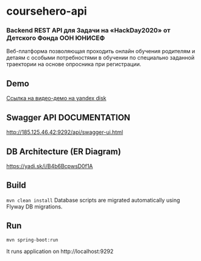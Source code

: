 # coursehero-api
### Backend REST API для Задачи на «HackDay2020» от Детского Фонда ООН ЮНИСЕФ

Веб-платформа позволяющая проходить онлайн обучения родителям и детаям с особыми 
потребностями в обучении по специально заданной траектории на основе опросника 
при регистрации.

## Demo
<a target="_blank" href="https://yadi.sk/i/HMhcbIvrRopJ0A">Ссылка на видео-демо на yandex disk</a>

## Swagger API DOCUMENTATION
http://185.125.46.42:9292/api/swagger-ui.html

## DB Architecture (ER Diagram)
https://yadi.sk/i/B4b6BcpwsD0f1A

## Build
`mvn clean install`
Database scripts are migrated automatically using Flyway DB migrations.

## Run
`mvn spring-boot:run`

It runs application on http://localhost:9292

